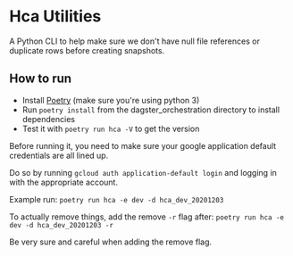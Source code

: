 # Hca Utilities
A Python CLI to help make sure we don't have null file references or duplicate rows before creating snapshots.

## How to run
- Install [Poetry](https://python-poetry.org/) (make sure you're using python 3)
- Run `poetry install` from the dagster_orchestration directory to install dependencies
- Test it with `poetry run hca -V` to get the version

Before running it, you need to make sure your google application default credentials are all lined up.

Do so by running `gcloud auth application-default login` and logging in with the appropriate account.

Example run:
`poetry run hca -e dev -d hca_dev_20201203`

To actually remove things, add the remove `-r` flag after:
`poetry run hca -e dev -d hca_dev_20201203 -r`

Be very sure and careful when adding the remove flag.